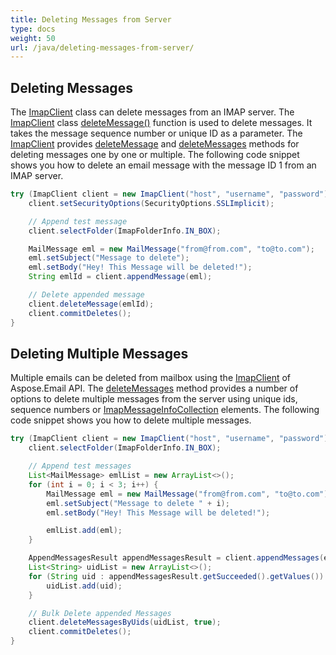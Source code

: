 ```yaml
---
title: Deleting Messages from Server
type: docs
weight: 50
url: /java/deleting-messages-from-server/
---
```



## **Deleting Messages**
The [ImapClient](https://apireference.aspose.com/email/java/com.aspose.email/ImapClient) class can delete messages from an IMAP server. The [ImapClient](https://apireference.aspose.com/email/java/com.aspose.email/ImapClient) class [deleteMessage()](https://apireference.aspose.com/email/java/com.aspose.email/ImapClient#deleteMessage\(int\)) function is used to delete messages. It takes the message sequence number or unique ID as a parameter. The [ImapClient](https://apireference.aspose.com/email/java/com.aspose.email/ImapClient) provides [deleteMessage](https://apireference.aspose.com/email/java/com.aspose.email/ImapClient#deleteMessage\(int\)) and [deleteMessages](https://apireference.aspose.com/email/java/com.aspose.email/ImapClient#deleteMessagesBySequences\(com.aspose.email.IConnection,%20java.lang.Iterable\)) methods for deleting messages one by one or multiple. The following code snippet shows you how to delete an email message with the message ID 1 from an IMAP server.



~~~Java
try (ImapClient client = new ImapClient("host", "username", "password")) {
    client.setSecurityOptions(SecurityOptions.SSLImplicit);

    // Append test message
    client.selectFolder(ImapFolderInfo.IN_BOX);

    MailMessage eml = new MailMessage("from@from.com", "to@to.com");
    eml.setSubject("Message to delete");
    eml.setBody("Hey! This Message will be deleted!");
    String emlId = client.appendMessage(eml);

    // Delete appended message
    client.deleteMessage(emlId);
    client.commitDeletes();
}
~~~
## **Deleting Multiple Messages**
Multiple emails can be deleted from mailbox using the [ImapClient](https://apireference.aspose.com/email/java/com.aspose.email/ImapClient) of Aspose.Email API. The [deleteMessages](https://apireference.aspose.com/email/java/com.aspose.email/ImapClient#deleteMessagesBySequences\(com.aspose.email.IConnection,%20java.lang.Iterable\)) method provides a number of options to delete multiple messages from the server using unique ids, sequence numbers or [ImapMessageInfoCollection](https://apireference.aspose.com/email/java/com.aspose.email/imapmessageinfocollection) elements. The following code snippet shows you how to delete multiple messages.



~~~Java
try (ImapClient client = new ImapClient("host", "username", "password")) {
    client.selectFolder(ImapFolderInfo.IN_BOX);

    // Append test messages
    List<MailMessage> emlList = new ArrayList<>();
    for (int i = 0; i < 3; i++) {
        MailMessage eml = new MailMessage("from@from.com", "to@to.com");
        eml.setSubject("Message to delete " + i);
        eml.setBody("Hey! This Message will be deleted!");

        emlList.add(eml);
    }

    AppendMessagesResult appendMessagesResult = client.appendMessages(emlList);
    List<String> uidList = new ArrayList<>();
    for (String uid : appendMessagesResult.getSucceeded().getValues()) {
        uidList.add(uid);
    }

    // Bulk Delete appended Messages
    client.deleteMessagesByUids(uidList, true);
    client.commitDeletes();
}
~~~
